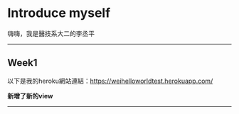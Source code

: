 # Introduce myself

嗨嗨，我是醫技系大二的李丞平

---
## Week1

以下是我的heroku網站連結：https://weihelloworldtest.herokuapp.com/

**新增了新的view** 

---
